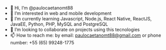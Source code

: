 - 👋 Hi, I’m @paulocaetanomt88
- 👀 I’m interested in web and mobile development
- 🌱 I’m currently learning Javascript, Node.js, React Native, ReactJS, JavaEE, Python, PHP, MySQL and PostgreSQL 
- 💞️ I’m looking to collaborate on projects using this tecnologies
- 📫 How to reach me: by email: paulocaetanomt88@gmail.com or phone number: +55 (65) 99248-1775
